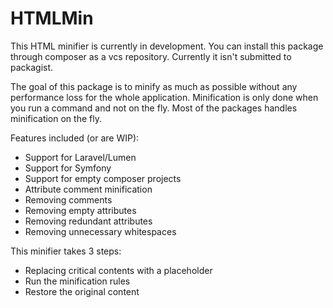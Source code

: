 # HTMLMin

This HTML minifier is currently in development. You can install this package through composer as a vcs repository. 
Currently it isn't submitted to packagist.

The goal of this package is to minify as much as possible without any performance loss for the whole application.
Minification is only done when you run a command and not on the fly. Most of the packages handles minification on the fly.

Features included (or are WIP):

 * Support for Laravel/Lumen
 * Support for Symfony
 * Support for empty composer projects
 * Attribute comment minification
 * Removing comments
 * Removing empty attributes
 * Removing redundant attributes
 * Removing unnecessary whitespaces
  
This minifier takes 3 steps:

 * Replacing critical contents with a placeholder
 * Run the minification rules
 * Restore the original content